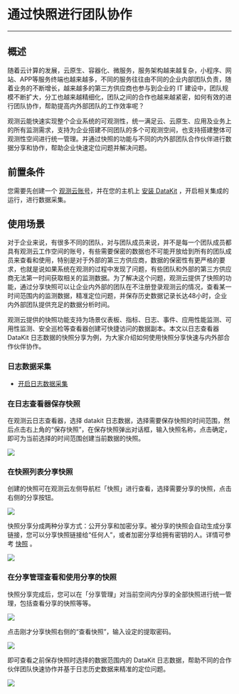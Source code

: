# 通过快照进行团队协作
---

## 概述

随着云计算的发展，云原生、容器化、微服务，服务架构越来越复杂，小程序、网站、APP等服务终端也越来越多，不同的服务往往由不同的企业内部团队负责，随着业务的不断增长，越来越多的第三方供应商也参与到企业的 IT 建设中，团队规模不断扩大，分工也越来越精细化，团队之间的合作也越来越紧密，如何有效的进行团队协作，帮助提高内外部团队的工作效率呢？

观测云能快速实现整个企业系统的可观测性，统一满足云、云原生、应用及业务上的所有监测需求，支持为企业搭建不同团队的多个可观测空间，也支持搭建整体可观测性空间进行统一管理。并通过快照的功能与不同的内外部团队合作伙伴进行数据分享和协作，帮助企业快速定位问题并解决问题。

## 前置条件

您需要先创建一个 [观测云账号](https://www.guance.com)，并在您的主机上 [安装 DataKit](../../datakit/datakit-install.md) ，开启相关集成的运行，进行数据采集。

## 使用场景


对于企业来说，有很多不同的团队，对与团队成员来说，并不是每一个团队成员都具有观测云工作空间的账号，有些需要保密的数据也不可能开放给到所有的团队成员来查看和使用，特别是对于外部的第三方供应商，数据的保密性有更严格的要求，也就是说如果系统在观测的过程中发现了问题，有些团队和外部的第三方供应商无法第一时间获取相关的监测数据。为了解决这个问题，观测云提供了快照的功能，通过分享快照可以让企业内外部的团队在不注册登录观测云的情况，查看某一时间范围内的监测数据，精准定位问题，并保存历史数据记录长达48小时，企业内外部团队提供充足的数据分析时间。

观测云提供的快照功能支持为场景仪表板、指标、日志、事件、应用性能监测、可用性监测、安全巡检等查看器创建可快捷访问的数据副本。本文以日志查看器 DataKit 日志数据的快照分享为例，为大家介绍如何使用快照分享快速与内外部合作伙伴协作。

### 日志数据采集

- [开启日志数据采集](../../datakit/logging.md)

### 在日志查看器保存快照

在观测云日志查看器，选择 datakit 日志数据，选择需要保存快照的时间范围，然后点击右上角的“保存快照”，在保存快照弹出对话框，输入快照名称，点击确定，即可为当前选择的时间范围创建当前数据的快照。

![](../img/1.snapshot.1.1.png)

### 在快照列表分享快照

创建的快照可在观测云左侧导航栏「快照」进行查看，选择需要分享的快照，点击右侧的分享按钮。

![](../img/1.snapshot.5.1.png)

快照分享分成两种分享方式：公开分享和加密分享。被分享的快照会自动生成分享链接，您可以分享快照链接给“任何人”，或者加密分享给拥有密钥的人。详情可参考 [快照](../../management/snapshot.md) 。

![](../img/1.snapshot.6.2.png)

### 在分享管理查看和使用分享的快照

快照分享完成后，您可以在「分享管理」对当前空间内分享的全部快照进行统一管理，包括查看分享的快照等等。

![](../img/1.snapshot.8.1.png)

点击刚才分享快照右侧的“查看快照”，输入设定的提取密码。

![](../img/1.snapshot.7.1.png)

即可查看之前保存快照时选择的数据范围内的 DataKit 日志数据，帮助不同的合作伙伴团队快速协作并基于日志历史数据来精准的定位问题。

![](../img/1.snapshot.7.2.png)


